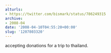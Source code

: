 ```yaml
---
alturls:
- https://twitter.com/bismark/status/786249315
archive:
- 2008-04
date: '2008-04-10T04:55:20+00:00'
slug: '1207803320'
---
```


accepting donations for a trip to thailand.


